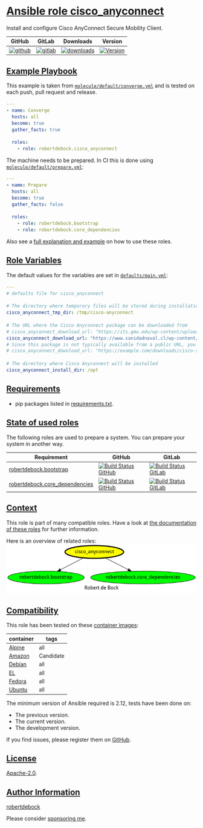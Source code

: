 # [Ansible role cisco_anyconnect](#ansible-role-cisco_anyconnect)

Install and configure Cisco AnyConnect Secure Mobility Client.

|GitHub|GitLab|Downloads|Version|
|------|------|---------|-------|
|[![github](https://github.com/robertdebock/ansible-role-cisco_anyconnect/workflows/Ansible%20Molecule/badge.svg)](https://github.com/robertdebock/ansible-role-cisco_anyconnect/actions)|[![gitlab](https://gitlab.com/robertdebock-iac/ansible-role-cisco_anyconnect/badges/master/pipeline.svg)](https://gitlab.com/robertdebock-iac/ansible-role-cisco_anyconnect)|[![downloads](https://img.shields.io/ansible/role/d/robertdebock/cisco_anyconnect)](https://galaxy.ansible.com/robertdebock/cisco_anyconnect)|[![Version](https://img.shields.io/github/release/robertdebock/ansible-role-cisco_anyconnect.svg)](https://github.com/robertdebock/ansible-role-cisco_anyconnect/releases/)|

## [Example Playbook](#example-playbook)

This example is taken from [`molecule/default/converge.yml`](https://github.com/robertdebock/ansible-role-cisco_anyconnect/blob/master/molecule/default/converge.yml) and is tested on each push, pull request and release.

```yaml
---
- name: Converge
  hosts: all
  become: true
  gather_facts: true

  roles:
    - role: robertdebock.cisco_anyconnect
```

The machine needs to be prepared. In CI this is done using [`molecule/default/prepare.yml`](https://github.com/robertdebock/ansible-role-cisco_anyconnect/blob/master/molecule/default/prepare.yml):

```yaml
---
- name: Prepare
  hosts: all
  become: true
  gather_facts: false

  roles:
    - role: robertdebock.bootstrap
    - role: robertdebock.core_dependencies
```

Also see a [full explanation and example](https://robertdebock.nl/how-to-use-these-roles.html) on how to use these roles.

## [Role Variables](#role-variables)

The default values for the variables are set in [`defaults/main.yml`](https://github.com/robertdebock/ansible-role-cisco_anyconnect/blob/master/defaults/main.yml):

```yaml
---
# defaults file for cisco_anyconnect

# The directory where temporary files will be stored during installation
cisco_anyconnect_tmp_dir: /tmp/cisco-anyconnect

# The URL where the Cisco Anyconnect package can be downloaded from
# cisco_anyconnect_download_url: "https://its.gmu.edu/wp-content/uploads/cisco-secure-client-linux64-5.1.3.62-predeploy-k9.tar.gz"
cisco_anyconnect_download_url: "https://www.sanidadnaval.cl/wp-content/uploads/vpn/cisco-secure-client-linux64-5.1.3.62-predeploy-k9.tar.gz"
# Since this package is not typically available from a public URL, you can host your own copy and reference it here.
# cisco_anyconnect_download_url: "https://example.com/downloads/cisco-secure-client-linux64-5.1.3.62-predeploy-k9.tar.gz"

# The directory where Cisco Anyconnect will be installed
cisco_anyconnect_install_dir: /opt
```

## [Requirements](#requirements)

- pip packages listed in [requirements.txt](https://github.com/robertdebock/ansible-role-cisco_anyconnect/blob/master/requirements.txt).

## [State of used roles](#state-of-used-roles)

The following roles are used to prepare a system. You can prepare your system in another way.

| Requirement | GitHub | GitLab |
|-------------|--------|--------|
|[robertdebock.bootstrap](https://galaxy.ansible.com/robertdebock/bootstrap)|[![Build Status GitHub](https://github.com/robertdebock/ansible-role-bootstrap/workflows/Ansible%20Molecule/badge.svg)](https://github.com/robertdebock/ansible-role-bootstrap/actions)|[![Build Status GitLab](https://gitlab.com/robertdebock-iac/ansible-role-bootstrap/badges/master/pipeline.svg)](https://gitlab.com/robertdebock-iac/ansible-role-bootstrap)|
|[robertdebock.core_dependencies](https://galaxy.ansible.com/robertdebock/core_dependencies)|[![Build Status GitHub](https://github.com/robertdebock/ansible-role-core_dependencies/workflows/Ansible%20Molecule/badge.svg)](https://github.com/robertdebock/ansible-role-core_dependencies/actions)|[![Build Status GitLab](https://gitlab.com/robertdebock-iac/ansible-role-core_dependencies/badges/master/pipeline.svg)](https://gitlab.com/robertdebock-iac/ansible-role-core_dependencies)|

## [Context](#context)

This role is part of many compatible roles. Have a look at [the documentation of these roles](https://robertdebock.nl/) for further information.

Here is an overview of related roles:
![dependencies](https://raw.githubusercontent.com/robertdebock/ansible-role-cisco_anyconnect/png/requirements.png "Dependencies")

## [Compatibility](#compatibility)

This role has been tested on these [container images](https://hub.docker.com/u/robertdebock):

|container|tags|
|---------|----|
|[Alpine](https://hub.docker.com/r/robertdebock/alpine)|all|
|[Amazon](https://hub.docker.com/r/robertdebock/amazonlinux)|Candidate|
|[Debian](https://hub.docker.com/r/robertdebock/debian)|all|
|[EL](https://hub.docker.com/r/robertdebock/enterpriselinux)|all|
|[Fedora](https://hub.docker.com/r/robertdebock/fedora)|all|
|[Ubuntu](https://hub.docker.com/r/robertdebock/ubuntu)|all|

The minimum version of Ansible required is 2.12, tests have been done on:

- The previous version.
- The current version.
- The development version.

If you find issues, please register them on [GitHub](https://github.com/robertdebock/ansible-role-cisco_anyconnect/issues).

## [License](#license)

[Apache-2.0](https://github.com/robertdebock/ansible-role-cisco_anyconnect/blob/master/LICENSE).

## [Author Information](#author-information)

[robertdebock](https://robertdebock.nl/)

Please consider [sponsoring me](https://github.com/sponsors/robertdebock).
